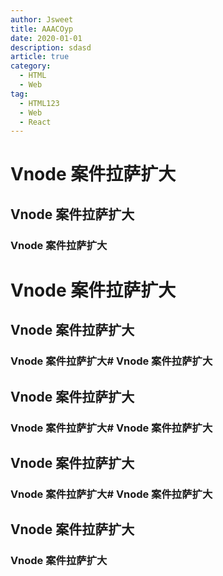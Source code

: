 ```yaml
---
author: Jsweet
title: AAACOyp
date: 2020-01-01
description: sdasd
article: true
category:
  - HTML
  - Web
tag:
  - HTML123
  - Web
  - React
---
```


# Vnode 案件拉萨扩大

## Vnode 案件拉萨扩大

### Vnode 案件拉萨扩大

# Vnode 案件拉萨扩大

## Vnode 案件拉萨扩大

### Vnode 案件拉萨扩大# Vnode 案件拉萨扩大

## Vnode 案件拉萨扩大

### Vnode 案件拉萨扩大# Vnode 案件拉萨扩大

## Vnode 案件拉萨扩大

### Vnode 案件拉萨扩大# Vnode 案件拉萨扩大

## Vnode 案件拉萨扩大

### Vnode 案件拉萨扩大
